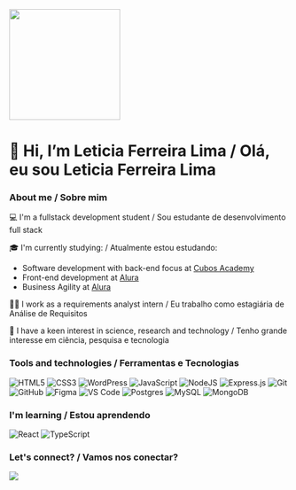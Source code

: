 
<img src= "https://github.com/LeticiaFerreiraLima/LeticiaFerreiraLima/assets/125087258/7f654ea5-249f-4bb6-a6b3-9f05df68aefe" width= 200px>

# 👋 Hi, I’m Leticia Ferreira Lima / Olá, eu sou Leticia Ferreira Lima

### About me / Sobre mim

💻 I'm a  fullstack development student / Sou estudante de desenvolvimento full stack

🎓 I'm currently studying: / Atualmente estou estudando:
* Software development with back-end focus at [Cubos Academy](https://cubos.academy/cursos/desenvolvimento-de-software-v2)
* Front-end development at [Alura](https://www.alura.com.br/escola-front-end?gclid=Cj0KCQjwho-lBhC_ARIsAMpgModi78hJKa-tu4bt-rO6C-JOEKYGgfvfk3JbHDTdEITI-kLHSwKthPYaAr7tEALw_wcB)
* Business Agility at [Alura](https://www.alura.com.br/formacao-business-agility?gclid=Cj0KCQjwho-lBhC_ARIsAMpgModi9YRpBvsw9l4htGPf2bH7cjxPZm2i9l48CdFPFe21umLQAsqb1wgaAn9EEALw_wcB)

👩‍💻 I work as a requirements analyst intern / Eu trabalho como estagiária de Análise de Requisitos

🔎 I have a keen interest in science, research and technology / Tenho grande interesse em ciência, pesquisa e tecnologia

### Tools and technologies / Ferramentas e Tecnologias

![HTML5](https://img.shields.io/badge/html5-%23E34F26.svg?style=for-the-badge&logo=html5&logoColor=white)
![CSS3](https://img.shields.io/badge/css3-%231572B6.svg?style=for-the-badge&logo=css3&logoColor=white)
![WordPress](https://img.shields.io/badge/WordPress-%23117AC9.svg?style=for-the-badge&logo=WordPress&logoColor=white)
![JavaScript](https://img.shields.io/badge/javascript-%23323330.svg?style=for-the-badge&logo=javascript&logoColor=%23F7DF1E)
![NodeJS](https://img.shields.io/badge/node.js-6DA55F?style=for-the-badge&logo=node.js&logoColor=white)
![Express.js](https://img.shields.io/badge/express.js-%23404d59.svg?style=for-the-badge&logo=express&logoColor=%2361DAFB)
![Git](https://img.shields.io/badge/git-%23F05033.svg?style=for-the-badge&logo=git&logoColor=white)
![GitHub](https://img.shields.io/badge/github-%23121011.svg?style=for-the-badge&logo=github&logoColor=white)
![Figma](https://img.shields.io/badge/figma-%23F24E1E.svg?style=for-the-badge&logo=figma&logoColor=white)
![VS Code](https://img.shields.io/badge/VS%20Code-0078d7.svg?style=for-the-badge&logo=visual-studio-code&logoColor=white)
![Postgres](https://img.shields.io/badge/postgres-%23316192.svg?style=for-the-badge&logo=postgresql&logoColor=white)
![MySQL](https://img.shields.io/badge/mysql-%2300f.svg?style=for-the-badge&logo=mysql&logoColor=white)
![MongoDB](https://img.shields.io/badge/MongoDB-%234ea94b.svg?style=for-the-badge&logo=mongodb&logoColor=white)


### I'm learning / Estou aprendendo 

![React](https://img.shields.io/badge/react-%2320232a.svg?style=for-the-badge&logo=react&logoColor=%2361DAFB)
![TypeScript](https://img.shields.io/badge/typescript-%23007ACC.svg?style=for-the-badge&logo=typescript&logoColor=white)


### Let's connect? / Vamos nos conectar?

<a href="https://www.linkedin.com/in/let%C3%ADcia-ferreira-lima/" target="_blank"><img src="https://img.shields.io/badge/-LinkedIn-%230077B5?style=for-the-badge&logo=linkedin&logoColor=white" target="_blank"></a>   


